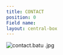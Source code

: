 ```yaml
---
title: CONTACT
position: 0
Field name: 
layout: central-box
---
```


![contact.batu .jpg](/uploads/contact.batu%20.jpg)